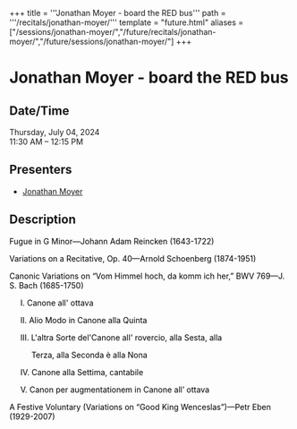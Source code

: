 +++
title = '''Jonathan Moyer - board the RED bus'''
path = '''/recitals/jonathan-moyer/'''
template = "future.html"
aliases = ["/sessions/jonathan-moyer/","/future/recitals/jonathan-moyer/","/future/sessions/jonathan-moyer/"]
+++

<h1>Jonathan Moyer - board the RED bus</h1>

<h2>Date/Time</h2>
<p>Thursday, July 04, 2024<br>
11:30 AM – 12:15 PM</p>
<h2>Presenters</h2>
<ul>
<li><a href="/performers/jonathan-moyer/">Jonathan Moyer</a></li>
</ul>
<h2>Description</h2>

<div class="ag87-crtemvc-hsbk"><div class="css-vsf5of"><p style="text-align:left;" class="carina-rte-public-DraftStyleDefault-block"><span style="color: black;">Fugue in G Minor—Johann Adam Reincken (1643-1722)</span></p><p style="text-align:left;" class="carina-rte-public-DraftStyleDefault-block"><span style="color: black;">Variations on a Recitative, Op. 40—Arnold Schoenberg (1874-1951)</span></p><p style="text-align:left;" class="carina-rte-public-DraftStyleDefault-block"><span style="color: black;">Canonic Variations on “Vom Himmel hoch, da komm ich her,” BWV 769—J. S. Bach (1685-1750)</span></p><p style="text-align:left;" class="carina-rte-public-DraftStyleDefault-block"><span style="color: black;">&nbsp; &nbsp; &nbsp;I. Canone all' ottava</span></p><p style="text-align:left;" class="carina-rte-public-DraftStyleDefault-block"><span style="color: black;">&nbsp; &nbsp; &nbsp;II. Alio Modo in Canone alla Quinta</span></p><p style="text-align:left;" class="carina-rte-public-DraftStyleDefault-block"><span style="color: black;">&nbsp; &nbsp; &nbsp;III. L'altra Sorte del'Canone all' rovercio, alla Sesta, alla </span></p><p class="carina-rte-public-DraftStyleDefault-block"><span style="color: black;">&nbsp; &nbsp; &nbsp; &nbsp; &nbsp; </span><span style="color: rgb(0,0,0);">Terza, alla Seconda è alla Nona </span></p><p class="carina-rte-public-DraftStyleDefault-block"><span style="color: black;">&nbsp; &nbsp; &nbsp;IV. Canone alla Settima, cantabile</span></p><p class="carina-rte-public-DraftStyleDefault-block"><span style="color: black;">&nbsp; &nbsp; &nbsp;V. Canon per augmentationem in Canone all’ ottava </span></p><p style="text-align:left;" class="carina-rte-public-DraftStyleDefault-block"><span style="color: black;">A Festive Voluntary (Variations on “Good King Wenceslas”)—Petr Eben (1929-2007)</span></p></div></div>


